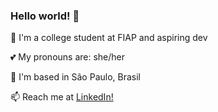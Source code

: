 ### Hello world! :wave:

:seedling: I'm a college student at FIAP and aspiring dev

:two_hearts: My pronouns are: she/her

:house_with_garden: I'm based in São Paulo, Brasil

:mailbox: Reach me at [LinkedIn!](https://www.linkedin.com/in/vjessica/)

<!--
**jessicasv/jessicasv** is a ✨ _special_ ✨ repository because its `README.md` (this file) appears on your GitHub profile.

Here are some ideas to get you started:

- 🔭 I’m currently working on ...
- 🌱 I’m currently learning ...
- 👯 I’m looking to collaborate on ...
- 🤔 I’m looking for help with ...
- 💬 Ask me about ...
- 📫 How to reach me: ...
- 😄 Pronouns: ...
- ⚡ Fun fact: ...
-->
